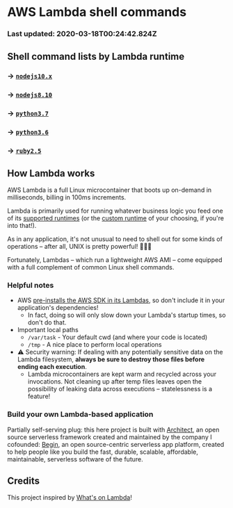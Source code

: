 # AWS Lambda shell commands
### Last updated: 2020-03-18T00:24:42.824Z


## Shell command lists by Lambda runtime

### → [`nodejs10.x`](./_nodejs10.x.md)
### → [`nodejs8.10`](./_nodejs8.10.md)
### → [`python3.7`](./_python3.7.md)
### → [`python3.6`](./_python3.6.md)
### → [`ruby2.5`](./_ruby2.5.md)


## How Lambda works

AWS Lambda is a full Linux microcontainer that boots up on-demand in milliseconds, billing in 100ms increments.

Lambda is primarily used for running whatever business logic you feed one of its [supported runtimes](https://docs.aws.amazon.com/lambda/latest/dg/lambda-runtimes.html) (or the [custom runtime](https://docs.aws.amazon.com/lambda/latest/dg/runtimes-custom.html) of your choosing, if you're into that!).

As in any application, it's not unusual to need to shell out for some kinds of operations – after all, UNIX is pretty powerful! 🏋🏽‍♀️

Fortunately, Lambdas – which run a lightweight AWS AMI – come equipped with a full complement of common Linux shell commands.


### Helpful notes

- AWS [pre-installs the AWS SDK in its Lambdas](https://docs.aws.amazon.com/lambda/latest/dg/current-supported-versions.html), so don't include it in your application's dependencies!
  - In fact, doing so will only slow down your Lambda's startup times, so don't do that.
- Important local paths
  - `/var/task` - Your default cwd (and where your code is located)
  - `/tmp` - A nice place to perform local operations
- ⚠️ Security warning: If dealing with any potentially sensitive data on the Lambda filesystem, **always be sure to destroy those files before ending each execution**.
  - Lambda microcontainers are kept warm and recycled across your invocations. Not cleaning up after temp files leaves open the possibility of leaking data across executions – statelessness is a feature!


### Build your own Lambda-based application

Partially self-serving plug: this here project is built with [Architect](https://arc.codes), an open source serverless framework created and maintained by the company I cofounded: [Begin](https://begin.com), an open source-centric serverless app platform, created to help people like you build the fast, durable, scalable, affordable, maintainable, serverless software of the future.


## Credits

This project inspired by [What's on Lambda](https://github.com/mbrock/whats-on-lambda)!
